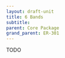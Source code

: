 ```yaml
---
layout: draft-unit
title: 6 Bands
subtitle: 
parent: Core Package
grand_parent: ER-301
---
```


TODO
